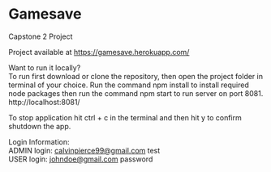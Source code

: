 # Gamesave
Capstone 2 Project

Project available at https://gamesave.herokuapp.com/ 

Want to run it locally? <br>
To run first download or clone the repository, then open the project folder in terminal of your choice. Run the command npm install to install required node packages then run the command npm start to run server on port 8081. http://localhost:8081/

To stop application hit ctrl + c in the terminal and then hit y to confirm shutdown the app.

Login Information: <br>
ADMIN login: calvinpierce99@gmail.com  test <br>
USER login: johndoe@gmail.com  password
